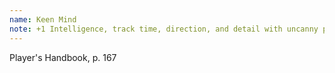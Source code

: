 ```yaml
---
name: Keen Mind
note: +1 Intelligence, track time, direction, and detail with uncanny precision
---
```

Player's Handbook, p. 167